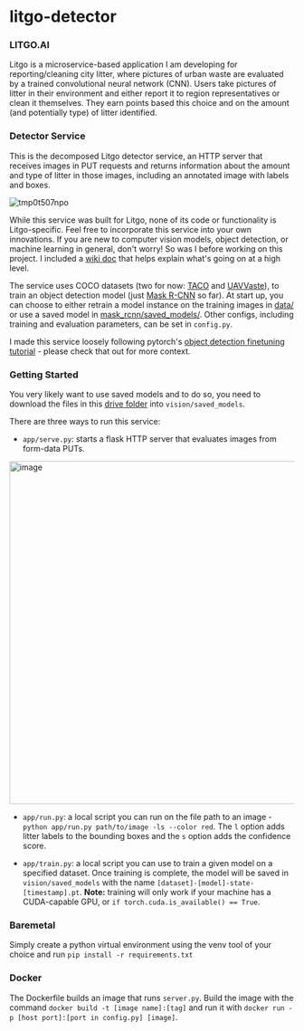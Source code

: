 # litgo-detector

### **LITGO.AI**

Litgo is a microservice-based application I am developing for reporting/cleaning city litter, where pictures of urban waste are evaluated by a trained convolutional neural network (CNN). Users take pictures of litter in their environment and either report it to region representatives or clean it themselves. They earn points based this choice and on the amount (and potentially type) of litter identified.

### **Detector Service**

This is the decomposed Litgo detector service, an HTTP server that receives images in PUT requests and returns information about the amount and type of litter in those images, including an annotated image with labels and boxes.

![tmp0t507npo](https://user-images.githubusercontent.com/46784904/236659272-3964160d-4f84-4db1-8a44-06c8e64a837a.png)

While this service was built for Litgo, none of its code or functionality is Litgo-specific. Feel free to incorporate this service into your own innovations. If you are new to computer vision models, object detection, or machine learning in general, don't worry! So was I before working on this project. I included a [wiki doc](https://github.com/DanielTamiru/litgo-detector/wiki/CNNs-and-Object-Detection) that helps explain what's going on at a high level.

The service uses COCO datasets (two for now: [TACO](http://tacodataset.org/) and [UAVVaste](https://github.com/UAVVaste/UAVVaste)), to train an object detection model (just [Mask R-CNN](https://pytorch.org/vision/main/models/mask_rcnn.html) so far). At start up, you can choose to either retrain a model instance on the training images in [data/](https://github.com/DanielTamiru/litgo-detector/tree/main/data) or use a saved model in [mask_rcnn/saved_models/](https://github.com/DanielTamiru/litgo-detector/tree/main/saved_models). Other configs, including training and evaluation parameters, can be set in `config.py`.

I made this service loosely following pytorch's [object detection finetuning tutorial](https://pytorch.org/tutorials/intermediate/torchvision_tutorial.html) - please check that out for more context.

### **Getting Started**

You very likely want to use saved models and to do so, you need to download the files in this [drive folder](https://drive.google.com/drive/folders/1ep7SQn6rUYkviYS-qWdAQSzOT7gH_BYe?usp=share_link) into `vision/saved_models`.

There are three ways to run this service:
- `app/serve.py`: starts a flask HTTP server that evaluates images from form-data PUTs. 
<img width="606" alt="image" src="https://user-images.githubusercontent.com/46784904/235442191-2c328f0f-cbdd-4165-8a55-350fbfd69f91.png">

- `app/run.py`: a local script you can run on the file path to an image - `python app/run.py path/to/image -ls --color red`. The `l` option adds litter labels to the bounding boxes and the `s` option adds the confidence score.

- `app/train.py`: a local script you can use to train a given model on a specified dataset. Once training is complete, the model will be saved in `vision/saved_models` with the name `[dataset]-[model]-state-[timestamp].pt`. **Note:** training will only work if your machine has a CUDA-capable GPU, or `if torch.cuda.is_available() == True`.

### Baremetal
Simply create a python virtual environment using the venv tool of your choice and run `pip install -r requirements.txt`

### Docker

The Dockerfile builds an image that runs `server.py`. Build the image with the command `docker build -t [image name]:[tag]` and run it with
`docker run -p [host port]:[port in config.py] [image]`.
